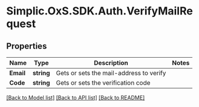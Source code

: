 # Simplic.OxS.SDK.Auth.VerifyMailRequest

## Properties

Name | Type | Description | Notes
------------ | ------------- | ------------- | -------------
**Email** | **string** | Gets or sets the mail-address to verify | 
**Code** | **string** | Gets or sets the verification code | 

[[Back to Model list]](../README.md#documentation-for-models) [[Back to API list]](../README.md#documentation-for-api-endpoints) [[Back to README]](../README.md)

